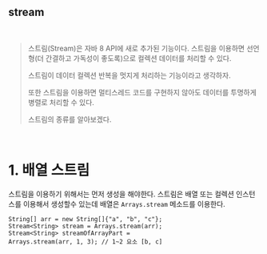 ## stream

<br/>

> 스트림(Stream)은 자바 8 API에 새로 추가된 기능이다. 스트림을 이용하면 선언형(더 간결하고 가독성이 좋도록)으로 컬렉션 데이터를 처리할 수 있다.
> 
>스트림이 데이터 컬렉션 반복을 멋지게 처리하는 기능이라고 생각하자.
> 
>또한 스트림을 이용하면 멀티스레드 코드를 구현하지 않아도 데이터를 투명하게 병렬로 처리할 수 있다.
>
> 스트림의 종류를 알아보겠다.


<br/>

# 1. 배열 스트림
스트림을 이용하기 위해서는 먼저 생성을 해야한다. 스트림은 배열 또는 컬렉션 인스턴스를 이용해서 생성할수 있는데
배열은 `Arrays.stream` 메소드를 이용한다.


```
String[] arr = new String[]{"a", "b", "c"};
Stream<String> stream = Arrays.stream(arr);
Stream<String> streamOfArrayPart = 
Arrays.stream(arr, 1, 3); // 1~2 요소 [b, c]
```

<br/>



